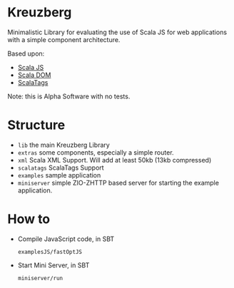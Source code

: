 # Kreuzberg

Minimalistic Library for evaluating the use of Scala JS for web applications with a simple component architecture.

Based upon:

- [Scala JS](https://www.scala-js.org/)
- [Scala DOM](https://scala-js.github.io/scala-js-dom/)
- [ScalaTags](https://github.com/com-lihaoyi/scalatags)

Note: this is Alpha Software with no tests.

# Structure

- `lib` the main Kreuzberg Library
- `extras` some components, especially a simple router.
- `xml` Scala XML Support. Will add at least 50kb (13kb compressed)
- `scalatags` ScalaTags Support
- `examples` sample application
- `miniserver` simple ZIO-ZHTTP based server for starting the example application.


# How to

- Compile JavaScript code, in SBT
  
  ```
  examplesJS/fastOptJS
  ```
- Start Mini Server, in SBT
  ```
  miniserver/run
  ```
